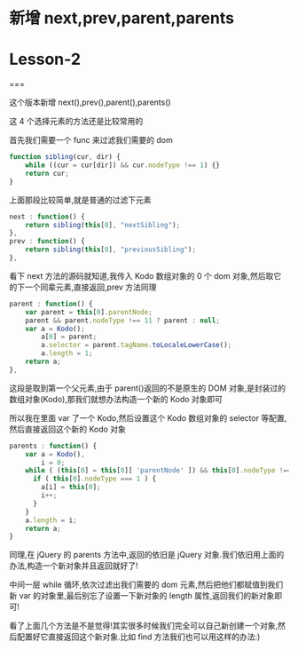 # 新增 next,prev,parent,parents

# Lesson-2

===

这个版本新增 next(),prev(),parent(),parents()

这 4 个选择元素的方法还是比较常用的

首先我们需要一个 func 来过滤我们需要的 dom

```js
function sibling(cur, dir) {
    while ((cur = cur[dir]) && cur.nodeType !== 1) {}
    return cur;
} 
```

上面那段比较简单,就是普通的过滤下元素

```js
next : function() {
    return sibling(this[0], "nextSibling");
},
prev : function() {
    return sibling(this[0], "previousSibling");
}, 
```

看下 next 方法的源码就知道,我传入 Kodo 数组对象的 0 个 dom 对象,然后取它的下一个同辈元素,直接返回,prev 方法同理

```js
parent : function() {
    var parent = this[0].parentNode;
    parent && parent.nodeType !== 11 ? parent : null;
    var a = Kodo();
        a[0] = parent;
        a.selector = parent.tagName.toLocaleLowerCase();
        a.length = 1;
    return a;
}, 
```

这段是取到第一个父元素,由于 parent()返回的不是原生的 DOM 对象,是封装过的数组对象(Kodo),那我们就想办法构造一个新的 Kodo 对象即可

所以我在里面 var 了一个 Kodo,然后设置这个 Kodo 数组对象的 selector 等配置,然后直接返回这个新的 Kodo 对象

```js
parents : function() {
    var a = Kodo(),
        i = 0;
    while ( (this[0] = this[0][ 'parentNode' ]) && this[0].nodeType !== 9 ) {
      if ( this[0].nodeType === 1 ) {
        a[i] = this[0];
        i++;
      }
    }
    a.length = i;
    return a;
} 
```

同理,在 jQuery 的 parents 方法中,返回的依旧是 jQuery 对象.我们依旧用上面的办法,构造一个新对象并且返回就好了!

中间一层 while 循环,依次过滤出我们需要的 dom 元素,然后把他们都赋值到我们新 var 的对象里,最后别忘了设置一下新对象的 length 属性,返回我们的新对象即可!

看了上面几个方法是不是觉得!其实很多时候我们完全可以自己新创建一个对象,然后配置好它直接返回这个新对象.比如 find 方法我们也可以用这样的办法:)